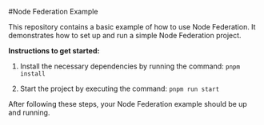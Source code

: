 #Node Federation Example

This repository contains a basic example of how to use Node Federation. It demonstrates how to set up and run a simple Node Federation project.

**Instructions to get started:**

1. Install the necessary dependencies by running the command:
   `pnpm install`

2. Start the project by executing the command:
   `pnpm run start`

After following these steps, your Node Federation example should be up and running.
